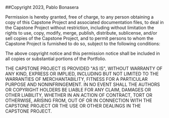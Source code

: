 ##Copyright 2023, Pablo Bonasera

Permission is hereby granted, free of charge, to any person obtaining a copy of this Capstone Project and associated documentation files, to deal in the Capstone Project without restriction, including without limitation the rights to use, copy, modify, merge, publish, distribute, sublicense, and/or sell copies of the Capstone Project, and to permit persons to whom the Capstone Project is furnished to do so, subject to the following conditions:

The above copyright notice and this permission notice shall be included in all copies or substantial portions of the Portfolio.

THE CAPSTONE PROJECT IS PROVIDED "AS IS", WITHOUT WARRANTY OF ANY KIND, EXPRESS OR IMPLIED, INCLUDING BUT NOT LIMITED TO THE WARRANTIES OF MERCHANTABILITY, FITNESS FOR A PARTICULAR PURPOSE AND NONINFRINGEMENT. IN NO EVENT SHALL THE AUTHORS OR COPYRIGHT HOLDERS BE LIABLE FOR ANY CLAIM, DAMAGES OR OTHER LIABILITY, WHETHER IN AN ACTION OF CONTRACT, TORT OR OTHERWISE, ARISING FROM, OUT OF OR IN CONNECTION WITH THE CAPSTONE PROJECT OR THE USE OR OTHER DEALINGS IN THE CAPSTONE PROJECT.
